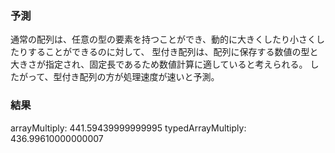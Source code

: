 ### 予測

通常の配列は、任意の型の要素を持つことができ、動的に大きくしたり小さくしたりすることができるのに対して、
型付き配列は、配列に保存する数値の型と大きさが指定され、固定長であるため数値計算に適していると考えられる。
したがって、型付き配列の方が処理速度が速いと予測。

### 結果

arrayMultiply: 441.59439999999995
typedArrayMultiply: 436.99610000000007
